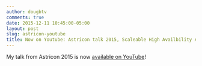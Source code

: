 ```yaml
---
author: dougbtv
comments: true
date: 2015-12-11 10:45:00-05:00
layout: post
slug: astricon-youtube
title: Now on Youtube: Astricon talk 2015, Scaleable High Availbility Asterisk using Docker and CoreOS
---
```


My talk from Astricon 2015 is now [available on YouTube](https://www.youtube.com/watch?v=dyVB6yWtv0I&list=PLighc-2vlRgT3sWvW0RL7qyD2THenFIfZ&index=30)!

